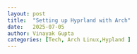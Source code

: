 ```yaml
---
layout: post
title:  "Setting up Hyprland with Arch"
date:   2025-07-05
author: Vinayak Gupta
categories: [Tech, Arch Linux,Hypland ]
---
```



